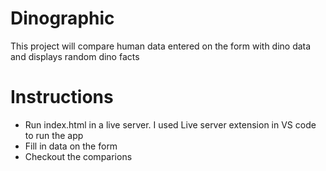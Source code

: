 # Dinographic
This project will compare human data entered on the form with dino data and displays random dino facts

# Instructions
- Run index.html in a live server. I used Live server extension in VS code to run the app
- Fill in data on the form
- Checkout the comparions


